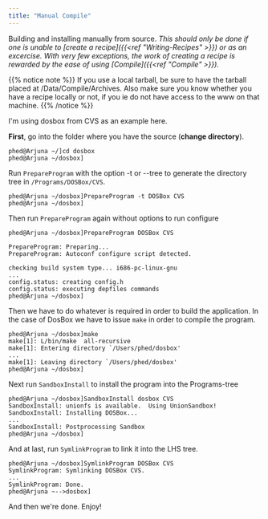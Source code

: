 ```yaml
---
title: "Manual Compile"
---
```


Building and installing manually from source. _This should only be done if one
is unable to [create a recipe]({{<ref "Writing-Recipes" >}}) or as an excercise.
With very few exceptions, the work of creating a recipe is rewarded by the ease
of using [Compile]({{<ref "Compile" >}})._

{{% notice note %}} If you use a local tarball, be sure to have the tarball
placed at /Data/Compile/Archives. Also make sure you know whether you have a
recipe locally or not, if you ie do not have access to the www on that machine.
{{% /notice %}}

I'm using dosbox from CVS as an example here.

**First**, go into the folder where you have the source (**change directory**).

```
phed@Arjuna ~/]cd dosbox
phed@Arjuna ~/dosbox]
```

Run `PrepareProgram` with the option -t or --tree to generate the directory tree
in `/Programs/DOSBox/CVS`.

```
phed@Arjuna ~/dosbox]PrepareProgram -t DOSBox CVS
phed@Arjuna ~/dosbox]
```

Then run `PrepareProgram` again without options to run configure

```
phed@Arjuna ~/dosbox]PrepareProgram DOSBox CVS
```

```
PrepareProgram: Preparing...
PrepareProgram: Autoconf configure script detected.
```

```
checking build system type... i686-pc-linux-gnu
...
config.status: creating config.h
config.status: executing depfiles commands
phed@Arjuna ~/dosbox]
```

Then we have to do whatever is required in order to build the application. In
the case of DosBox we have to issue `make` in order to compile the program.

```
phed@Arjuna ~/dosbox]make
make[1]: L/bin/make  all-recursive
make[1]: Entering directory `/Users/phed/dosbox'
...
make[1]: Leaving directory `/Users/phed/dosbox'
phed@Arjuna ~/dosbox]
```

Next run `SandboxInstall` to install the program into the Programs-tree

```
phed@Arjuna ~/dosbox]SandboxInstall dosbox CVS
SandboxInstall: unionfs is available.  Using UnionSandbox!
SandboxInstall: Installing DOSBox...
...
SandboxInstall: Postprocessing Sandbox
phed@Arjuna ~/dosbox]
```

And at last, run `SymlinkProgram` to link it into the LHS tree.

```
phed@Arjuna ~/dosbox]SymlinkProgram DOSBox CVS
SymlinkProgram: Symlinking DOSBox CVS.
...
SymlinkProgram: Done.
phed@Arjuna ~-->dosbox]
```

And then we're done. Enjoy!
